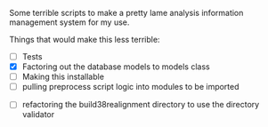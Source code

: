 Some terrible scripts to make a pretty lame analysis information management system for my use.

Things that would make this less terrible:

+ [ ] Tests
+ [x] Factoring out the database models to models class
+ [ ] Making this installable
+ [ ] pulling preprocess script logic into modules to be imported
* [ ] refactoring the build38realignment directory to use the directory validator
